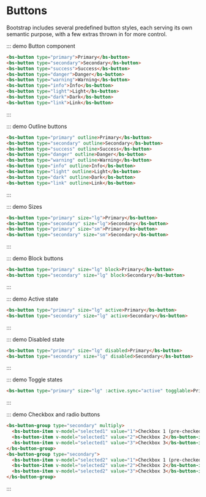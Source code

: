 <script>
export default {
  data () {
    return {
      active: false,
      selected1: ['1'],
      selected2: '1'
    }
  }
}
</script>

# Buttons
Bootstrap includes several predefined button styles, each serving its own semantic purpose, with a few extras thrown in for more control.

::: demo Button component
```html
<bs-button type="primary">Primary</bs-button>
<bs-button type="secondary">Secondary</bs-button>
<bs-button type="success">Success</bs-button>
<bs-button type="danger">Danger</bs-button>
<bs-button type="warning">Warning</bs-button>
<bs-button type="info">Info</bs-button>
<bs-button type="light">Light</bs-button>
<bs-button type="dark">Dark</bs-button>
<bs-button type="link">Link</bs-button>
```
:::

::: demo Outline buttons
```html
<bs-button type="primary" outline>Primary</bs-button>
<bs-button type="secondary" outline>Secondary</bs-button>
<bs-button type="success" outline>Success</bs-button>
<bs-button type="danger" outline>Danger</bs-button>
<bs-button type="warning" outline>Warning</bs-button>
<bs-button type="info" outline>Info</bs-button>
<bs-button type="light" outline>Light</bs-button>
<bs-button type="dark" outline>Dark</bs-button>
<bs-button type="link" outline>Link</bs-button>
```
:::

::: demo Sizes
```html
<bs-button type="primary" size="lg">Primary</bs-button>
<bs-button type="secondary" size="lg">Secondary</bs-button>
<bs-button type="primary" size="sm">Primary</bs-button>
<bs-button type="secondary" size="sm">Secondary</bs-button>
```
:::

::: demo Block buttons
```html
<bs-button type="primary" size="lg" block>Primary</bs-button>
<bs-button type="secondary" size="lg" block>Secondary</bs-button>
```
:::

::: demo Active state
```html
<bs-button type="primary" size="lg" active>Primary</bs-button>
<bs-button type="secondary" size="lg" active>Secondary</bs-button>
```
:::

::: demo Disabled state
```html
<bs-button type="primary" size="lg" disabled>Primary</bs-button>
<bs-button type="secondary" size="lg" disabled>Secondary</bs-button>
```
:::

::: demo Toggle states
```html
<bs-button type="primary" size="lg" :active.sync="active" togglable>Primary</bs-button>
```
:::

::: demo Checkbox and radio buttons
```html
<bs-button-group type="secondary" multiply>
  <bs-button-item v-model="selected1" value="1">Checkbox 1 (pre-checked)</bs-button-item>
  <bs-button-item v-model="selected1" value="2">Checkbox 2</bs-button-item>
  <bs-button-item v-model="selected1" value="3">Checkbox 3</bs-button-item>
</bs-button-group>
<bs-button-group type="secondary">
  <bs-button-item v-model="selected2" value="1">Checkbox 1 (pre-checked)</bs-button-item>
  <bs-button-item v-model="selected2" value="2">Checkbox 2</bs-button-item>
  <bs-button-item v-model="selected2" value="3">Checkbox 3</bs-button-item>
</bs-button-group>
```
:::
